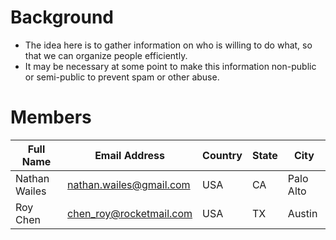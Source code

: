 # Background
- The idea here is to gather information on who is willing to do what, so that we can organize people efficiently.
- It may be necessary at some point to make this information non-public or semi-public to prevent spam or other abuse.

# Members

Full Name | Email Address | Country | State | City
--- | --- | --- | --- | ---
Nathan Wailes | nathan.wailes@gmail.com | USA | CA | Palo Alto
Roy Chen | chen_roy@rocketmail.com | USA | TX | Austin
